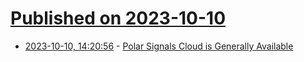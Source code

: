 # [Published on 2023-10-10](index.md)

* [2023-10-10, 14:20:56](https://lobste.rs/s/tozhk3/polar_signals_cloud_is_generally) - [Polar Signals Cloud is Generally Available](https://www.polarsignals.com/blog/posts/2023/10/10/polarsignals-cloud-ga)

